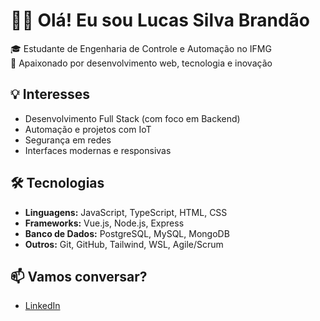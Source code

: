 # 👨‍💻 Olá! Eu sou Lucas Silva Brandão

🎓 Estudante de Engenharia de Controle e Automação no IFMG  
🚀 Apaixonado por desenvolvimento web, tecnologia e inovação

## 💡 Interesses
- Desenvolvimento Full Stack (com foco em Backend)
- Automação e projetos com IoT
- Segurança em redes
- Interfaces modernas e responsivas

## 🛠️ Tecnologias
- **Linguagens:** JavaScript, TypeScript, HTML, CSS  
- **Frameworks:** Vue.js, Node.js, Express  
- **Banco de Dados:** PostgreSQL, MySQL, MongoDB  
- **Outros:** Git, GitHub, Tailwind, WSL, Agile/Scrum

## 📫 Vamos conversar?
- [LinkedIn](https://linkedin.com/in/seu-perfil)
